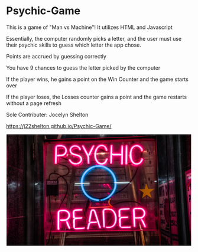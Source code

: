 # Psychic-Game
This is a game of "Man vs Machine"!
It utilizes HTML and Javascript

Essentially, the computer randomly picks a letter, and the user must use their psychic skills to guess which letter the app chose. 

Points are accrued by guessing correctly

You have 9 chances to guess the letter picked by the computer

If the player wins, he gains a point on the Win Counter and the game starts over

If the player loses, the Losses counter gains a point and the game restarts without a page refresh 


Sole Contributer: Jocelyn Shelton

https://j22shelton.github.io/Psychic-Game/


![](/images/Psychicgame.png?raw=true)